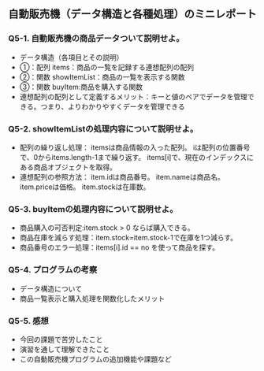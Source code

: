 ## 自動販売機（データ構造と各種処理）のミニレポート
### Q5-1. 自動販売機の商品データついて説明せよ。
* データ構造（各項目とその説明）
* ①：配列 items：商品の一覧を記録する連想配列の配列
* ②：関数 showItemList：商品の一覧を表示する関数
* ③：関数 buyItem:商品を購入する関数
* 連想配列の配列として定義するメリット：キーと値のペアでデータを管理できる。つまり、よりわかりやすくデータを管理できる
### Q5-2. showItemListの処理内容について説明せよ。
* 配列の繰り返し処理：
  itemsは商品情報の入った配列。
  iは配列の位置番号で、0からitems.length-1まで繰り返す。
  items[i]で、現在のインデックスにある商品オブジェクトを取得。
* 連想配列の参照方法：
  item.idは商品番号。
  item.nameは商品名。
  item.priceは価格。
  item.stockは在庫数。
### Q5-3. buyItemの処理内容について説明せよ。
* 商品購入の可否判定:item.stock > 0 ならば購入できる。
* 商品在庫を減らす処理：item.stock=item.stock-1で在庫を1つ減らす。
* 商品番号のエラー処理：items[i].id == no を使って商品を探す。
### Q5-4. プログラムの考察
* データ構造について
* 商品一覧表示と購入処理を関数化したメリット
### Q5-5. 感想
* 今回の課題で苦労したこと
* 演習を通して理解できたこと
* この自動販売機プログラムの追加機能や課題など
